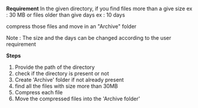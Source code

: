 **Requirement**
In the given directory, if you find files more than a give size ex : 30 MB or files older than give days ex : 10 days

compress those files and move in an "Archive" folder

Note : The size and the days can be changed according to the user requirement


**Steps**

1. Provide the path of the directory
2. check if the directory is present or not
3. Create 'Archive' folder if not already present
4. find all the files with size more than 30MB
5. Compress each file
6. Move the compressed files into the 'Archive folder'


